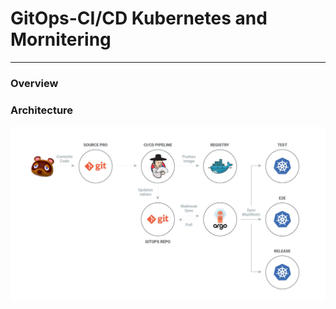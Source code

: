 # GitOps-CI/CD Kubernetes and Mornitering
---
### Overview


### Architecture
![ex_screenshot](./flow.png)
